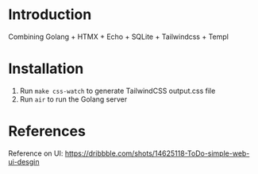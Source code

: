 # Introduction

Combining Golang + HTMX + Echo + SQLite + Tailwindcss + Templ

# Installation

1. Run `make css-watch` to generate TailwindCSS output.css file
2. Run `air` to run the Golang server

# References

Reference on UI: https://dribbble.com/shots/14625118-ToDo-simple-web-ui-desgin
